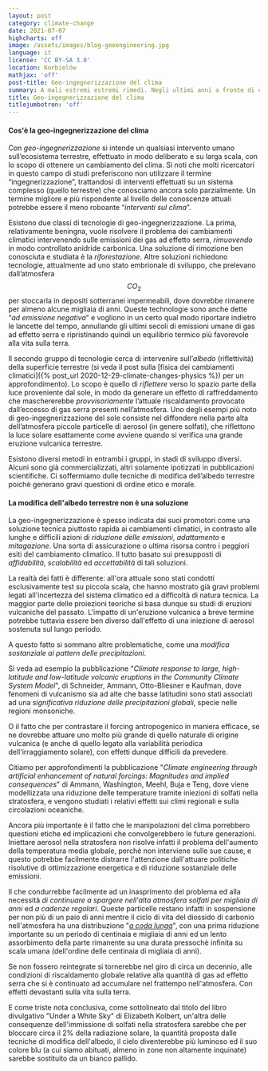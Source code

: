 ```yaml
---
layout: post
category: climate-change
date: 2021-07-07
highcharts: off
image: /assets/images/blog-geoengineering.jpg
language: it
license: 'CC BY-SA 3.0'
location: Korbielów
mathjax: 'off'
post-title: Geo-ingegnerizzazione del clima
summary: A mali estremi estremi rimedi. Negli ultimi anni a fronte di cambiamenti del clima senza precedenti, sono state proposte alcune soluzioni rischiose per porre fine alla catena dei disastri climatici, o almeno per tentare di rallentarne la sua corsa. Questi metodi, raggruppati sotto il titolo di <i>geo-ingegneria del clima</i>, mirano a ridurre l'impatto dei gas serra sulle temperature globali.
title: Geo-ingegnerizzazione del clima
titlejumbotron: 'off'
---
```

#### Cos'è la geo-ingegnerizzazione del clima

Con *geo-ingegnerizzazione* si intende un qualsiasi intervento umano sull’ecosistema terrestre,
effettuato in modo deliberato e su larga scala, con lo scopo di ottenere un cambiamento del clima.
Si noti che molti ricercatori in questo campo di studi preferiscono non utilizzare il termine
“ingegnerizzazione”, trattandosi di interventi effettuati su un sistema complesso
(quello terrestre) che conosciamo ancora solo parzialmente.
Un termine migliore e più rispondente al livello delle conoscenze attuali potrebbe essere il meno
roboante “*interventi sul clima*”.

Esistono due classi di tecnologie di geo-ingegnerizzazione. La prima, relativamente beningna,
vuole risolvere il problema dei cambiamenti climatici intervenendo sulle emissioni dei gas ad
effetto serra, *rimuovendo* in modo controllato anidride carbonica.
Una soluzione di rimozione ben conosciuta e studiata è la *riforestazione*.
Altre soluzioni richiedono tecnologie, attualmente ad uno stato embrionale di sviluppo, che
prelevano dall’atmosfera $$CO_2$$ per stoccarla in depositi sotterranei impermeabili, dove dovrebbe
rimanere per almeno alcune migliaia di anni.
Queste technologie sono anche dette “*ad emissione negativa*” e vogliono in un certo qual modo
riportare indietro le lancette del tempo, annullando gli ultimi secoli di emissioni umane di gas
ad effetto serra e ripristinando quindi un equilibrio termico più favorevole alla vita sulla terra.

Il secondo gruppo di tecnologie cerca di intervenire sull’*albedo* (riflettività) della superficie
terrestre
(si veda il post sulla [fisica dei cambiamenti climatici]({% post_url 2020-12-29-climate-changes-physics %})
per un approfondimento).
Lo scopo è quello di *riflettere* verso lo spazio parte della luce proveniente dal sole, in modo da
generare un effetto di raffreddamento che maschererebbe *provvisoriamente* l’attuale riscaldamento
provocato dall’eccesso di gas serra presenti nell’atmosfera.
Uno degli esempi più noto di geo-ingegnerizzazione del sole consiste nel diffondere nella parte
alta dell’atmosfera piccole particelle di aerosol (in genere solfati), che riflettono la luce
solare esattamente come avviene quando si verifica una grande eruzione vulcanica terrestre.

Esistono diversi metodi in entrambi i gruppi, in stadi di sviluppo diversi.
Alcuni sono già commercializzati, altri solamente ipotizzati in pubblicazioni scientifiche.
Ci soffermiamo dulle tecniche di modifica dell’albedo terrestre poichè generano gravi questioni
di ordine etico e morale.

#### La modifica dell'albedo terrestre non è una soluzione

La geo-ingegnerizzazione è spesso indicata dai suoi promotori come una soluzione tecnica piuttosto
rapida ai cambiamenti climatici, in contrasto alle lunghe e difficili azioni di
*riduzione delle emissioni*, *adattamento* e *mitagazione*.
Una sorta di assicurazione o ultima risorsa contro i peggiori esiti del cambiamento climatico.
Il tutto basato sui presupposti di *affidabilità*, *scalabilità* ed *accettabilità* di tali soluzioni.

La realtà dei fatti è differente: all'ora attuale sono stati condotti esclusivamente test su piccola
scala, che hanno mostrato già gravi problemi legati all'incertezza del sistema climatico ed a
difficoltà di natura tecnica. La maggior parte delle proiezioni teoriche si basa dunque su studi di
eruzioni vulcaniche del passato.
L'impatto di un'eruzione vulcanica a breve termine potrebbe tuttavia essere ben diverso dall'effetto
di una iniezione di aerosol sostenuta sul lungo periodo.

A questo fatto si sommano altre problematiche, come una
*modifica sostanziale ai pattern delle precipitazioni*.

<div class="bd-callout bd-callout-info">
<p>
Si veda ad esempio la pubblicazione
"<i>Climate response to large, high-latitude and low-latitude volcanic eruptions in the Community
Climate System Model</i>", di Schneider, Ammann, Otto-Bliesner e Kaufman,
dove fenomeni di vulcanismo sia ad alte che basse latitudini sono stati associati ad una
<i>significativa riduzione delle precipitazioni globali</i>, specie nelle regioni monsoniche.
</p>
</div>

O il fatto che per contrastare il forcing antropogenico in maniera efficace, se ne dovrebbe
attuare uno molto più grande di quello naturale di origine vulcanica (e anche di quello legato
alla variabilità periodica dell'irraggiamento solare), con effetti dunque difficili da prevedere.

<div class="bd-callout bd-callout-info">
<p>
Citiamo per approfondimenti la pubblicazione
"<i>Climate engineering through artificial enhancement of natural forcings:
Magnitudes and implied consequences</i>" di Ammann, Washington, Meehl, Buja e Teng,
dove viene modellizzata una riduzione delle temperature tramite iniezioni di solfati
nella stratosfera, e vengono studiati i relativi effetti sui climi regionali e sulla
circolazioni oceaniche.
</p>
</div>

Ancora più importante è il fatto che le manipolazioni del clima porrebbero questioni etiche
ed implicazioni che convolgerebbero le future generazioni.
Iniettare aerosol nella stratosfera non risolve infatti il problema dell'aumento della temperatura
media globale, perchè non interviene sulle sue cause, e questo potrebbe facilmente distrarre
l'attenzione dall'attuare politiche risolutive di ottimizzazione energetica e di riduzione
sostanziale delle emissioni.

Il che condurrebbe facilmente ad un inasprimento del problema ed alla necessità *di continuare a
spargere nell'alta atmosfera solfati per migliaia di anni* ed *a cadenze regolari*.
Queste particelle restano infatti in sospensione per non più di un paio di anni mentre il ciclo
di vita del diossido di carbonio nell'atmosfera ha una distribuzione
"[*a coda lunga*](https://it.wikipedia.org/wiki/Coda_lunga)",
con una prima riduzione importante su un periodo di centinaia e migliaia di anni ed un lento
assorbimento della parte rimanente su una durata pressochè infinita su scala umana
(dell'ordine delle centinaia di migliaia di anni).

Se non fossero reintegrate si tornerebbe nel giro di circa un decennio, alle condizioni di
riscaldamento globale relative alla quantità di gas ad effetto serra che si è continuato ad
accumulare nel frattempo nell'atmosfera. Con effetti devastanti sulla vita sulla terra.

E come triste nota conclusiva, come sottolineato dal titolo del libro divulgativo "Under a White Sky"
di Elizabeth Kolbert, un'altra delle consequenze dell'immissione di solfati nella stratosfera
sarebbe che per bloccare circa il 2% della radiazione solare, la quantità proposta dalle tecniche di
modifica dell'albedo, il cielo diventerebbe più luminoso ed il suo colore blu (a cui siamo abituati,
almeno in zone non altamente inquinate) sarebbe sostituito da un bianco pallido.
